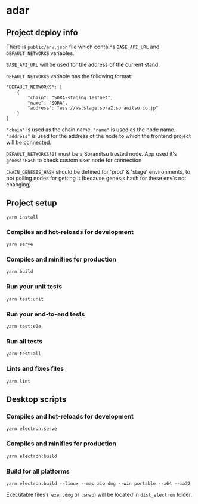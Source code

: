 # adar

## Project deploy info
There is `public/env.json` file which contains `BASE_API_URL` and `DEFAULT_NETWORKS` variables.

`BASE_API_URL` will be used for the address of the current stand.

`DEFAULT_NETWORKS` variable has the following format:

```
"DEFAULT_NETWORKS": [
    {
        "chain": "SORA-staging Testnet",
        "name": "SORA",
        "address": "wss://ws.stage.sora2.soramitsu.co.jp"
    }
]
```

`"chain"` is used as the chain name.
`"name"` is used as the node name.
`"address"` is used for the address of the node to which the frontend project will be connected.

`DEFAULT_NETWORKS[0]` must be a Soramitsu trusted node. App used it's `genesisHash` to check custom user node for connection

`CHAIN_GENESIS_HASH` should be defined for 'prod' & 'stage' environments, to not polling nodes for getting it (because genesis hash for these env's not changing).

## Project setup
```
yarn install
```

### Compiles and hot-reloads for development
```
yarn serve
```

### Compiles and minifies for production
```
yarn build
```

### Run your unit tests
```
yarn test:unit
```

### Run your end-to-end tests
```
yarn test:e2e
```

### Run all tests
```
yarn test:all
```

### Lints and fixes files
```
yarn lint
```

## Desktop scripts

### Compiles and hot-reloads for development
```
yarn electron:serve
```

### Compiles and minifies for production
```
yarn electron:build
```

### Build for all platforms

```
yarn electron:build --linux --mac zip dmg --win portable --x64 --ia32
```

Executable files (`.exe`, `.dmg` or `.snap`) will be located in `dist_electron` folder.
 
